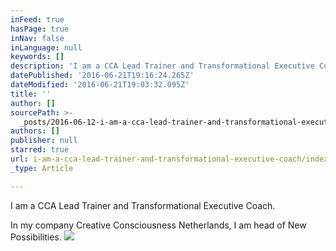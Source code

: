 ```yaml
---
inFeed: true
hasPage: true
inNav: false
inLanguage: null
keywords: []
description: 'I am a CCA Lead Trainer and Transformational Executive Coach. '
datePublished: '2016-06-21T19:16:24.265Z'
dateModified: '2016-06-21T19:03:32.095Z'
title: ''
author: []
sourcePath: >-
  _posts/2016-06-12-i-am-a-cca-lead-trainer-and-transformational-executive-coach.md
authors: []
publisher: null
starred: true
url: i-am-a-cca-lead-trainer-and-transformational-executive-coach/index.html
_type: Article

---
```

I am a CCA Lead Trainer and Transformational Executive Coach. 

In my company Creative Consciousness Netherlands, I am head of New Possibilities.
![](https://the-grid-user-content.s3-us-west-2.amazonaws.com/cae7c6ec-cfd8-45a1-8b6a-ea54eefc3fe9.jpg)